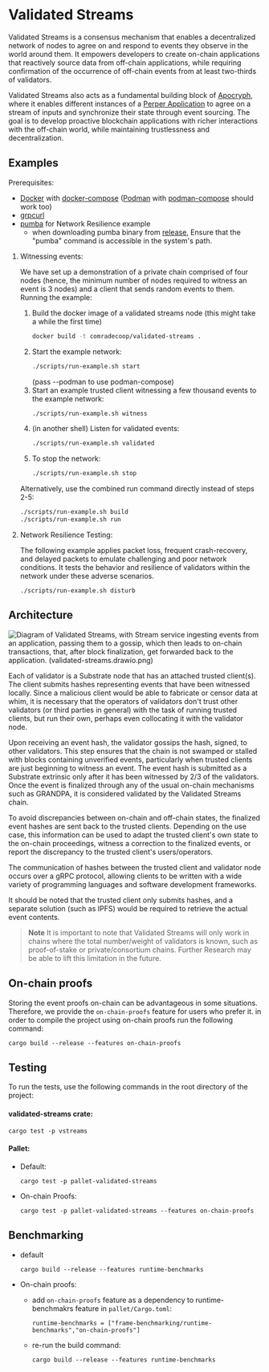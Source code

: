 # Validated Streams
Validated Streams is a consensus mechanism that enables a decentralized network of nodes to agree on and respond to events they observe in the world around them. It empowers developers to create on-chain applications that reactively source data from off-chain applications, while requiring confirmation of the occurrence of off-chain events from at least two-thirds of validators.

Validated Streams also acts as a fundamental building block of [Apocryph](https://apocryph.network/), where it enables different instances of a [Perper Application](https://github.com/obecto/perper) to agree on a stream of inputs and synchronize their state through event sourcing. The goal is to develop proactive blockchain applications with richer interactions with the off-chain world, while maintaining trustlessness and decentralization.

## Examples

Prerequisites:

* [Docker](https://docs.docker.com/get-docker/) with [docker-compose](https://docs.docker.com/compose/install/) ([Podman](https://github.com/containers/podman) with [podman-compose](https://github.com/containers/podman-compose) should work too)
* [grpcurl](https://github.com/fullstorydev/grpcurl)
* [pumba](https://github.com/alexei-led/pumba/releases) for Network Resilience example
    * when downloading pumba binary from [release](https://github.com/alexei-led/pumba/releases), Ensure that the "pumba" command is accessible in the system's path.

1. Witnessing events:

    We have set up a demonstration of a private chain comprised of four nodes (hence, the minimum number of nodes required to witness an event is 3 nodes) and a client that sends random events to them.
Running the example:
    1. Build the docker image of a validated streams node (this might take a while the first time)
        ```bash
        docker build -t comradecoop/validated-streams .
        ```
    2. Start the example network:
        ```bash
        ./scripts/run-example.sh start
        ```
        (pass --podman to use podman-compose)
    3. Start an example trusted client witnessing a few thousand events to the example network:
        ```bash
        ./scripts/run-example.sh witness
        ```
    4. (in another shell) Listen for validated events:
        ```bash
        ./scripts/run-example.sh validated
        ```
    5. To stop the network:
        ```bash
        ./scripts/run-example.sh stop
        ```

    Alternatively, use the combined run command directly instead of steps 2-5:
    ```bash
    ./scripts/run-example.sh build
    ./scripts/run-example.sh run
    ```
2. Network Resilience Testing:

    The following example applies packet loss, frequent crash-recovery, and delayed packets to emulate challenging and poor network conditions. It tests the behavior and resilience of validators within the network under these adverse scenarios.

    ```
    ./scripts/run-example.sh disturb
    ```
## Architecture
![Diagram of Validated Streams, with Stream service ingesting events from an application, passing them to a gossip, which then leads to on-chain transactions, that, after block finalization, get forwarded back to the application. (validated-streams.drawio.png)](https://user-images.githubusercontent.com/5276727/211316562-ad73fdd0-0dec-4543-884e-fe60cb09ee7a.png)

Each of validator is a Substrate node that has an attached trusted client(s). The client submits hashes representing events that have been witnessed locally. Since a malicious client would be able to fabricate or censor data at whim, it is necessary that the operators of validators don't trust other validators (or third parties in general) with the task of running trusted clients, but run their own, perhaps even collocating it with the validator node.

Upon receiving an event hash, the validator gossips the hash, signed, to other validators. This step ensures that the chain is not swamped or stalled with blocks containing unverified events, particularly when trusted clients are just beginning to witness an event. The event hash is submitted as a Substrate extrinsic only after it has been witnessed by 2/3 of the validators. Once the event is finalized through any of the usual on-chain mechanisms such as GRANDPA, it is considered validated by the Validated Streams chain.

To avoid discrepancies between on-chain and off-chain states, the finalized event hashes are sent back to the trusted clients. Depending on the use case, this information can be used to adapt the trusted client's own state to the on-chain proceedings, witness a correction to the finalized events, or report the discrepancy to the trusted client's users/operators.

The communication of hashes between the trusted client and validator node occurs over a gRPC protocol, allowing clients to be written with a wide variety of programming languages and software development frameworks.

It should be noted that the trusted client only submits hashes, and a separate solution (such as IPFS) would be required to retrieve the actual event contents.

> __Note__
It is important to note that Validated Streams will only work in chains where the total number/weight of validators is known, such as proof-of-stake or private/consortium chains. Further Research may be able to lift this limitation in the future.

## On-chain proofs

Storing the event proofs on-chain can be advantageous in some situations. Therefore, we provide the `on-chain-proofs` feature for users who prefer it. in order to compile the project using on-chain proofs run the following command:

```
cargo build --release --features on-chain-proofs
```

## Testing
To run the tests, use the following commands in the root directory of the project:

#### validated-streams crate:
```
cargo test -p vstreams
```
#### Pallet:
* Default:

    ```
    cargo test -p pallet-validated-streams
    ```
* On-chain Proofs:
    ```
    cargo test -p pallet-validated-streams --features on-chain-proofs
    ```
## Benchmarking

* default
    ```
    cargo build --release --features runtime-benchmarks
    ```
* On-chain proofs:

    * add `on-chain-proofs` feature as a dependency to runtime-benchmakrs feature in `pallet/Cargo.toml`:
        ```
        runtime-benchmarks = ["frame-benchmarking/runtime-benchmarks","on-chain-proofs"]
        ```

    * re-run the build command:
        ```
        cargo build --release --features runtime-benchmarks
        ```
